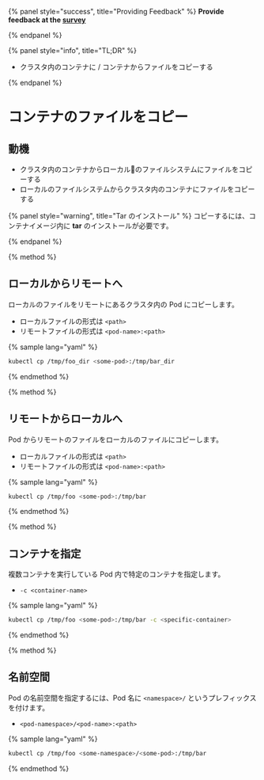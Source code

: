 {% panel style="success", title="Providing Feedback" %}
**Provide feedback at the [survey](https://www.surveymonkey.com/r/JH35X82)**

{% endpanel %}

{% panel style="info", title="TL;DR" %}

- クラスタ内のコンテナに / コンテナからファイルをコピーする

{% endpanel %}

# コンテナのファイルをコピー

## 動機

- クラスタ内のコンテナからローカルのファイルシステムにファイルをコピーする
- ローカルのファイルシステムからクラスタ内のコンテナにファイルをコピーする

{% panel style="warning", title="Tar のインストール" %}
コピーするには、コンテナイメージ内に **tar** のインストールが必要です。

{% endpanel %}

{% method %}

## ローカルからリモートへ

ローカルのファイルをリモートにあるクラスタ内の Pod にコピーします。

- ローカルファイルの形式は `<path>`
- リモートファイルの形式は `<pod-name>:<path>`

{% sample lang="yaml" %}

```bash
kubectl cp /tmp/foo_dir <some-pod>:/tmp/bar_dir
```

{% endmethod %}

{% method %}

## リモートからローカルへ

Pod からリモートのファイルをローカルのファイルにコピーします。

- ローカルファイルの形式は `<path>`
- リモートファイルの形式は `<pod-name>:<path>`

{% sample lang="yaml" %}

```bash
kubectl cp /tmp/foo <some-pod>:/tmp/bar
```

{% endmethod %}

{% method %}

## コンテナを指定

複数コンテナを実行している Pod 内で特定のコンテナを指定します。

- `-c <container-name>`

{% sample lang="yaml" %}

```bash
kubectl cp /tmp/foo <some-pod>:/tmp/bar -c <specific-container>
```

{% endmethod %}

{% method %}

## 名前空間

Pod の名前空間を指定するには、Pod 名に `<namespace>/` というプレフィックスを付けます。

- `<pod-namespace>/<pod-name>:<path>`

{% sample lang="yaml" %}

```bash
kubectl cp /tmp/foo <some-namespace>/<some-pod>:/tmp/bar
```

{% endmethod %}
